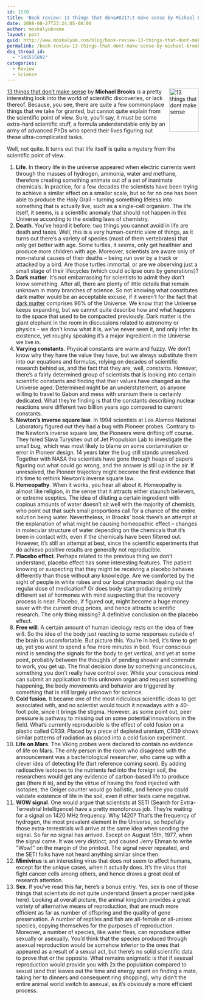 ```yaml
---
id: 1570
title: 'Book review: 13 things that don&#8217;t make sense by Michael Brooks'
date: 2008-08-27T23:24:05-08:00
author: moskalyukname
layout: post
guid: http://www.moskalyuk.com/blog/book-review-13-things-that-dont-make-sense-by-michael-brooks/1570
permalink: /book-review-13-things-that-dont-make-sense-by-michael-brooks/1570
dsq_thread_id:
  - "145515892"
categories:
  - Review
  - Science
---
```

[<img loading="lazy" style="border-top-width: 0px;border-left-width: 0px;border-bottom-width: 0px;margin: 0px 0px 5px 5px;border-right-width: 0px" height="114" alt="13 things that dont make sense" src="http://www.moskalyuk.com/blog/wp-content/uploads/2008/08/image.png" width="77" align="right" border="0" />](http://www.amazon.com/dp/0385520689?tag=moskalyukcom-20&camp=0&creative=0&linkCode=as1&creativeASIN=0385520689&adid=1SPQQ2E2JSTEMBC2TN6E&) [13 things that don&#8217;t make sense](http://www.amazon.com/dp/0385520689?tag=moskalyukcom-20&camp=0&creative=0&linkCode=as1&creativeASIN=0385520689&adid=1SPQQ2E2JSTEMBC2TN6E&) by **Michael Brooks** is a pretty interesting look into the world of scientific discoveries, or lack thereof. Because, you see, there are quite a few commonplace things that we take for granted, but cannot quite explain from the scientific point of view. Sure, you&#8217;ll say, it must be some extra-hard scientific stuff, a formula understandable only by an army of advanced PhDs who spend their lives figuring out these ultra-complicated tasks.

Well, not quite. It turns out that life itself is quite a mystery from the scientific point of view.

  1. **Life**. In theory life in the universe appeared when electric currents went through the masses of hydrogen, ammonia, water and methane, therefore creating something animate out of a set of inanimate chemicals. In practice, for a few decades the scientists have been trying to achieve a similar effect on a smaller scale, but so far no one has been able to produce the Holy Grail &#8211; turning something lifeless into something that is actually live, such as a single-cell organism. The life itself, it seems, is a scientific anomaly that should not happen in this Universe according to the existing laws of chemistry. 
  2. **Death**. You&#8217;ve heard it before: two things you cannot avoid in life are death and taxes. Well, this is a very human-centric view of things, as it turns out there&#8217;s a variety of species (most of them vertebrates) that only get better with age. Some turtles, it seems, only get healthier and produce more children with age. Moreover, scientists are aware only of non-natural causes of their deaths &#8211; being run over by a truck or attacked by a bird. Are those turtles immortal, or are we observing just a small stage of their lifecycles (which could eclipse ours by generations)? 
  3. **Dark matter**. It&#8217;s not embarrassing for scientists to admit they don&#8217;t know something. After all, there are plenty of little details that remain unknown in many branches of science. So not knowing what constitutes dark matter would be an acceptable excuse, if it weren&#8217;t for the fact that [dark matter](http://en.wikipedia.org/wiki/Dark_matter) comprises 96% of the Universe. We know that the Universe keeps expanding, but we cannot quite describe how and what happens to the space that used to be compacted previously. Dark matter is the giant elephant in the room in discussions related to astronomy or physics &#8211; we don&#8217;t know what it is, we&#8217;ve never seen it, and only infer its existence, yet roughly speaking it&#8217;s a major ingredient in the Universe we live in. 
  4. **Varying constants**. Physical constants are warm and fuzzy. We don&#8217;t know why they have the value they have, but we always substitute them into our equations and formulas, relying on decades of scientific research behind us, and the fact that they are, well, constants. However, there&#8217;s a fairly determined group of scientists that is looking into certain scientific constants and finding that their values have changed as the Universe aged. Determined might be an understatement, as anyone willing to travel to Gabon and mess with uranium there is certainly dedicated. What they&#8217;re finding is that the constants describing nuclear reactions were different two billion years ago compared to current constants. 
  5. **Newton&#8217;s inverse square law**. In 1994 scientists at Los Alamos National Laboratory figured out they had a bug with Pioneer probes. Contrary to the Newton&#8217;s inverse square law, the Pioneers were drifting off course. They hired Slava Turyshev out of Jet Propulsion Lab to investigate the small bug, which was most likely to blame on some contamination or error in Pioneer design. 14 years later the bug still stands unresolved. Together with NASA the scientists have gone through heaps of papers figuring out what could go wrong, and the answer is still up in the air. If unresolved, the Pioneer trajectory might become the first evidence that it&#8217;s time to rethink Newton&#8217;s inverse square law. 
  6. **Homeopathy**. When it works, you hear all about it. Homeopathy is almost like religion, in the sense that it attracts either staunch believers, or extreme sceptics. The idea of diluting a certain ingredient with copious amounts of water doesn&#8217;t sit well with the majority of chemists, who point out that such small proportions call for a chance of the entire solution being water. Nevertheless, in Brooks&#8217; book there&#8217;s an attempt at the explanation of what might be causing homeopathic effect &#8211; changes in molecular structure of water depending on the chemicals that it&#8217;s been in contact with, even if the chemicals have been filtered out. However, it&#8217;s still an attempt at best, since the scientific experiments that do achieve positive results are generally not reproducible. 
  7. **Placebo effect**. Perhaps related to the previous thing we don&#8217;t understand, placebo effect has some interesting features. The patient knowing or suspecting that they might be receiving a placebo behaves differently than those without any knowledge. Are we comforted by the sight of people in white robes and our local pharmacist dealing out the regular dose of medication? Or does body start producing entirely different set of hormones with mind suspecting that the recovery process is near. Placebo, if figured out, might become a huge money saver with the current drug prices, and hence attracts scientific research. The only thing missing? A definitive conclusion on the placebo effect. 
  8. **Free will**. A certain amount of human ideology rests on the idea of free will. So the idea of the body just reacting to some responses outside of the brain is uncomfortable. But picture this. You&#8217;re in bed, it&#8217;s time to get up, yet you want to spend a few more minutes in bed. Your conscious mind is sending the signals for the body to get vertical, and yet at some point, probably between the thoughts of pending shower and commute to work, you get up. The final decision done by something unconscious, something you don&#8217;t really have control over. While your conscious mind can submit an application to this unknown organ and request something happening, the body movements and behavior are triggered by something that is still largely unknown for science. 
  9. **Cold fusion**. It became one of the most ridiculous scientific ideas to get associated with, and no scientist would touch it nowadays with a 40-foot pole, since it brings the stigma. However, as some point out, peer pressure is pathway to missing out on some potential innovations in the field. What&#8217;s currently reproducible is the effect of cold fusion on a plastic called CR39. Placed by a piece of depleted uranium, CR39 shows similar patterns of radiation as placed into a cold fusion experiment. 
 10. **Life on Mars**. The Viking probes were declared to contain no evidence of life on Mars. The only person in the room who disagreed with the announcement was a bacteriological researcher, who came up with a clever idea of detecting life (fart reference coming soon). By adding radioactive isotopes to the nutrients fed into the foreign soil, the researchers would get any evidence of carbon-based life to produce gas (there it is), and by the virtue of having the food injected with isotopes, the Geiger counter would go ballistic, and hence you could validate existence of life in the soil, even if other tests came negative. 
 11. **WOW signal**. One would argue that scientists at SETI (Search for Extra-Terrestrial Intelligence) have a pretty monotonous job. They&#8217;re waiting for a signal on 1420 MHz frequency. Why 1420? That&#8217;s the frequency of hydrogen, the most prevalent element in the Universe, so hopefully those extra-terrestrials will arrive at the same idea when sending the signal. So far no signal has arrived. Except on August 15th, 1977, when the signal came. It was very distinct, and caused Jerry Ehman to write "Wow!" on the margin of the printout. The signal never repeated, and the SETI folks have not heard anything similar since then. 
 12. **Mimivirus** is an interesting virus that does not seem to affect humans, except for the unique cases, when it actually does. It&#8217;s the virus that fight cancer cells among others, and hence draws a great deal of research attention. 
 13. **Sex**. If you&#8217;ve read this far, here&#8217;s a bonus entry. Yes, sex is one of those things that scientists do not quite understand (insert a proper nerd joke here). Looking at overall picture, the animal kingdom provides a great variety of alternative means of reproduction, that are much more efficient as far as number of offspring and the quality of gene preservation. A number of reptiles and fish are all-female or all-unisex species, copying themselves for the purposes of reproduction. Moreover, a number of species, like water fleas, can reproduce either sexually or asexually. You&#8217;d think that the species produced through asexual reproduction would be somehow inferior to the ones that appeared as a result of a sexual act, but there&#8217;s no solid scientific data to prove that or the opposite. What remains enigmatic is that if asexual reproduction would provide you with 2x the population compared to sexual (and that leaves out the time and energy spent on finding a mate, taking her to dinners and consequent ring shopping), why didn&#8217;t the entire animal world switch to asexual, as it&#8217;s obviously a more efficient process.